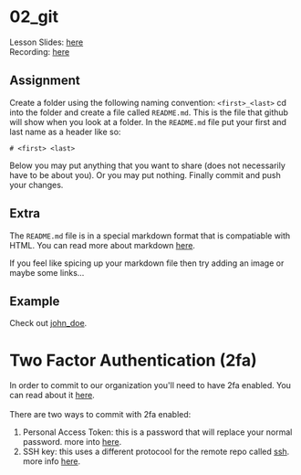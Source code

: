 # 02_git 

Lesson Slides: [here](https://docs.google.com/presentation/d/1EMUmq-82oTyH2jIl2wT7KT6lPpmhIhBIWQ6qlKFcL0U/edit?usp=sharing)<br />
Recording: [here](https://drive.google.com/file/d/1mZUWKh0yP2WpUhcx5h9O63ko7zmCkMfK/view?usp=sharing)

## Assignment 

Create a folder using the following naming convention: `<first>_<last>`
cd into the folder and create a file called `README.md`. This is the file that github will show when you look at a folder. 
In the `README.md` file put your first and last name as a header like so: 
```
# <first> <last>
```
Below you may put anything that you want to share (does not necessarily have to be about you). Or you may put nothing. 
Finally commit and push your changes. 

## Extra 

The `README.md` file is in a special markdown format that is compatiable with HTML. 
You can read more about markdown [here](https://github.com/adam-p/markdown-here/wiki/Markdown-Here-Cheatsheet). 

If you feel like spicing up your markdown file then try adding an image or maybe some links...

## Example 

Check out [john_doe](john_doe). 

# Two Factor Authentication (2fa)

In order to commit to our organization you'll need to have 2fa enabled. You can read about it [here](https://docs.github.com/en/free-pro-team@latest/github/authenticating-to-github/configuring-two-factor-authentication). <br /><br />
There are two ways to commit with 2fa enabled: 
1. Personal Access Token: this is a password that will replace your normal password. more into [here](https://docs.github.com/en/free-pro-team@latest/github/authenticating-to-github/creating-a-personal-access-token). 
2. SSH key: this uses a different protocool for the remote repo called [ssh](https://www.digitalocean.com/community/tutorials/ssh-essentials-working-with-ssh-servers-clients-and-keys). more info [here](https://docs.github.com/en/free-pro-team@latest/github/authenticating-to-github/connecting-to-github-with-ssh). 